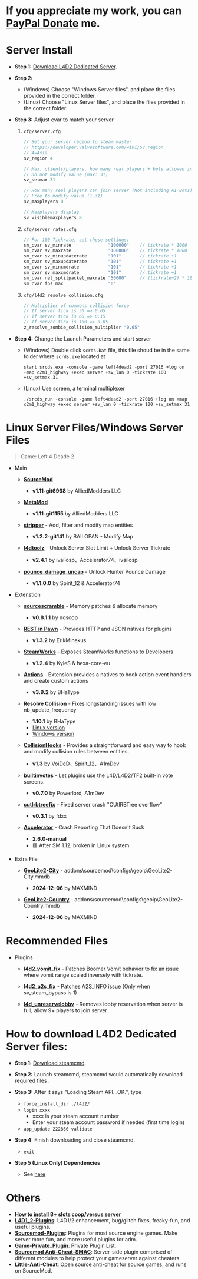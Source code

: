 # If you appreciate my work, you can [PayPal Donate](https://paypal.me/Harry0215?locale.x=zh_TW) me.

# Server Install
* **Step 1:** [Download L4D2 Dedicated Server](#how-to-download-l4d2-dedicated-server-files).

* **Step 2:** 
	* (Windows) Choose "Windows Server files", and place the files provided in the correct folder.
	* (Linux) Choose "Linux Server files", and place the files provided in the correct folder.

* **Step 3:** Adjust cvar to match your server  
	1. ```cfg/server.cfg```
		```php
		// Set your server region to steam master
		// https://developer.valvesoftware.com/wiki/Sv_region
		// 4=Asia
		sv_region 4 

		// Max. clients/players, how many real players + bots allowed in server
		// Do not modify value (max: 31)
		sv_setmax 31

		// How many real players can join server (Not including AI Bots)
		// Free to modify value (1~31)
		sv_maxplayers 8

		// Maxplayers display
		sv_visiblemaxplayers 8
		```

	2. ```cfg/server_rates.cfg```
		```php
		// For 100 Tickrate, set these settings:
		sm_cvar sv_minrate 				"100000" 	// tickrate * 1000
		sm_cvar sv_maxrate 				"100000" 	// tickrate * 1000
		sm_cvar sv_minupdaterate 		"101"	 	// tickrate +1
		sm_cvar sv_maxupdaterate 		"101"		// tickrate +1
		sm_cvar sv_mincmdrate 			"101"		// tickrate +1
		sm_cvar sv_maxcmdrate 			"101"		// tickrate +1
		sm_cvar net_splitpacket_maxrate "50000" 	// (tickrate÷2) * 1000
		sm_cvar fps_max					"0"
		```

	3. ```cfg/l4d2_resolve_collision.cfg```
		```php
		// Multiplier of commons collision force
		// If server tick is 30 => 0.65
		// If server tick is 60 => 0.15
		// If server tick is 100 => 0.05
		z_resolve_zombie_collision_multiplier "0.05"
		```

* **Step 4:** Change the Launch Parameters and start server
	* (Windows) Double click ```scrds.bat``` file, this file shoud be in the same folder where ```scrds.exe``` located at
		```
		start srcds.exe -console -game left4dead2 -port 27016 +log on +map c2m1_highway +exec server +sv_lan 0 -tickrate 100 +sv_setmax 31
		```
	* (Linux) Use screen, a terminal multiplexer
		```
		./srcds_run -console -game left4dead2 -port 27016 +log on +map c2m1_highway +exec server +sv_lan 0 -tickrate 100 +sv_setmax 31
		```

# Linux Server Files/Windows Server Files
> Game: Left 4 Deade 2

* Main
	* **[SourceMod](https://www.sourcemod.net/downloads.php?branch=1.11-dev)**
		* **v1.11-git6968** by AlliedModders LLC	
	
	* **[MetaMod](https://www.metamodsource.net/downloads.php/?branch=1.11-dev)**
		* **v1.11-git1155** by AlliedModders LLC
	
	* **[stripper](https://www.bailopan.net/stripper/snapshots/1.2/)** - Add, filter and modify map entities
		* **v1.2.2-git141** by BAILOPAN - Modify Map
	
	* **[l4dtoolz](https://github.com/lakwsh/l4dtoolz)** - Unlock Server Slot Limit + Unlock Server Tickrate
		* **v2.4.1** by ivailosp、Accelerator74、ivailosp
	
	* **[pounce_damage_uncap](https://github.com/accelerator74/Pounce-Damage-Uncap/actions)** - Unlock Hunter Pounce Damage
		* **v1.1.0.0** by Spirit_12 & Accelerator74

* Extenstion
	* **[sourcescramble](https://github.com/nosoop/SMExt-SourceScramble/releases)** - Memory patches & allocate memory
		* **v0.8.1.1** by nosoop
	
	* **[REST in Pawn](https://github.com/ErikMinekus/sm-ripext/releases)** - Provides HTTP and JSON natives for plugins
		* **v1.3.2** by ErikMinekus
	
	* **[SteamWorks](https://github.com/hexa-core-eu/SteamWorks/releases)** - Exposes SteamWorks functions to Developers
		* **v1.2.4** by KyleS & hexa-core-eu
	
	* **[Actions](https://github.com/Vinillia/actions.ext/releases)** - Extension provides a natives to hook action event handlers and create custom actions
		* **v3.9.2** by BHaType

	* **Resolve Collision** - Fixes longstanding issues with low nb_update_frequency
		* **1.10.1** by BHaType
		* [Linux version](https://forums.alliedmods.net/showthread.php?t=344019)
		* [Windows version](https://forums.alliedmods.net/showpost.php?p=2837837&postcount=84)

	* **[CollisionHooks](https://github.com/L4D-Community/Collisionhook)** - Provides a straightforward and easy way to hook and modify collision rules between entities.
		* **v1.3** by [VoiDeD](https://github.com/voided/CollisionHook)、[Spirit_12](https://github.com/Satanic-Spirit/Collisionhook)、A1mDev

	* **[builtinvotes](https://github.com/L4D-Community/builtinvotes/actions)** - Let plugins use the L4D/L4D2/TF2 built-in vote screens.
		* **v0.7.0** by Powerlord, A1mDev

	* **[cutlrbtreefix](https://github.com/fdxx/cutlrbtreefix/releases)** - Fixed server crash "CUtlRBTree overflow"
		* **v0.3.1** by fdxx

	* **[Accelerator](https://github.com/asherkin/accelerator/actions)** - Crash Reporting That Doesn't Suck
		* **2.6.0-manual**
		* 🟥 After SM 1.12, broken in Linux system

* Extra File
	* **[GeoLite2-City](https://www.maxmind.com/en/home)** - addons\sourcemod\configs\geoip\GeoLite2-City.mmdb
		* **2024-12-06** by MAXMIND

	* **[GeoLite2-Country](https://www.maxmind.com/en/home)** - addons\sourcemod\configs\geoip\GeoLite2-Country.mmdb
		* **2024-12-06** by MAXMIND

# Recommended Files
* Plugins
	* **[l4d2_vomit_fix](https://github.com/lakwsh/l4d2_vomit_fix)** - Patches Boomer Vomit behavior to fix an issue where vomit range scaled inversely with tickrate.

	* **[l4d2_a2s_fix](https://github.com/lakwsh/l4d2_vomit_fix)** - Patches A2S_INFO issue (Only when sv_steam_bypass is 1)

	* **[l4d_unreservelobby](https://github.com/fbef0102/L4D1_2-Plugins/tree/master/l4d_unreservelobby)** - Removes lobby reservation when server is full, allow 9+ players to join server

# How to download L4D2 Dedicated Server files:
* **Step 1:** [Download steamcmd](https://developer.valvesoftware.com/wiki/SteamCMD#Downloading_SteamCMD).

* **Step 2:** Launch steamcmd, steamcmd would automatically download required files .

* **Step 3:** After it says "Loading Steam API...OK.", type
	* ```force_install_dir ./l4d2/```
	* ```login xxxx```
		* xxxx is your steam account number 
		* Enter your steam account password if needed (first time login)
	* ```app_update 222860 validate```

* **Step 4:** Finish downloading and close steamcmd.
	* ```exit```

* **Step 5 (Linux Only) Dependencies** 
	* See [here](/README.md#dependencies)

# Others
* <b>[How to install 8+ slots coop/versus server](https://github.com/fbef0102/Game-Private_Plugin/tree/main/Tutorial_%E6%95%99%E5%AD%B8%E5%8D%80/English/Game/L4D2/8+_Survivors_In_Coop)</b>
* <b>[L4D1_2-Plugins](https://github.com/fbef0102/L4D1_2-Plugins)</b>: L4D1/2 enhancement, bug/glitch fixes, freaky-fun, and useful plugins.
* <b>[Sourcemod-Plugins](https://github.com/fbef0102/Sourcemod-Plugins)</b>: Plugins for most source engine games. Make server more fun, and more useful plugins for adm.
* <b>[Game-Private_Plugin](https://github.com/fbef0102/Game-Private_Plugin)</b>: Private Plugin List.
* <b>[Sourcemod Anti-Cheat-SMAC](https://github.com/fbef0102/SMAC)</b>: Server-side plugin comprised of different modules to help protect your gameserver against cheaters
* <b>[Little-Anti-Cheat](https://github.com/fbef0102/Little-Anti-Cheat)</b>: Open source anti-cheat for source games, and runs on SourceMod.
